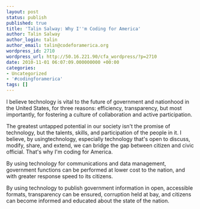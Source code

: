 ```yaml
---
layout: post
status: publish
published: true
title: 'Talin Salway: Why I''m Coding for America'
author: Talin Salway
author_login: talin
author_email: talin@codeforamerica.org
wordpress_id: 2710
wordpress_url: http://50.16.221.90/cfa_wordpress/?p=2710
date: 2010-11-01 06:07:09.000000000 +00:00
categories:
- Uncategorized
- '#codingforamerica'
tags: []
---
```

I believe technology is vital to the future of government and nationhood in the United States, for three reasons: efficiency, transparency, but most importantly, for fostering a culture of collaboration and active participation.

The greatest untapped potential in our society isn't the promise of technology, but the talents, skills, and participation of the people in it. I believe, by usingtechnology, especially technology that's open to discuss, modify, share, and extend, we can bridge the gap between citizen and civic official. That's why I'm coding for America.

By using technology for communications and data management, government functions can be performed at lower cost to the nation, and with greater response speed to its citizens.

By using technology to publish government information in open, accessible formats, transparency can be ensured, corruption held at bay, and citizens can become informed and educated about the state of the nation.
